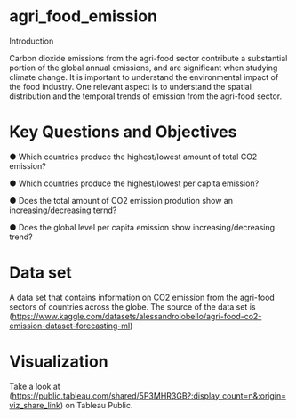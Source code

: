 # agri_food_emission

Introduction

Carbon dioxide emissions from the agri-food sector contribute a substantial portion of the global annual emissions, and are significant when studying climate change. It is important to understand the environmental impact of the food industry. One relevant aspect is to understand the spatial distribution and the temporal trends of emission from the agri-food sector. 

# Key Questions and Objectives

● Which countries produce the highest/lowest amount of total CO2 emission?

● Which countries produce the highest/lowest per capita emission?

● Does the total amount of CO2 emission prodution show an increasing/decreasing ternd?

● Does the global level per capita emission show increasing/decreasing trend?

# Data set

A data set that contains information on CO2 emission from the agri-food sectors of countries across the globe. The source of the data set is 
(https://www.kaggle.com/datasets/alessandrolobello/agri-food-co2-emission-dataset-forecasting-ml)

# Visualization
Take a look at (https://public.tableau.com/shared/5P3MHR3GB?:display_count=n&:origin=viz_share_link) on Tableau Public.
